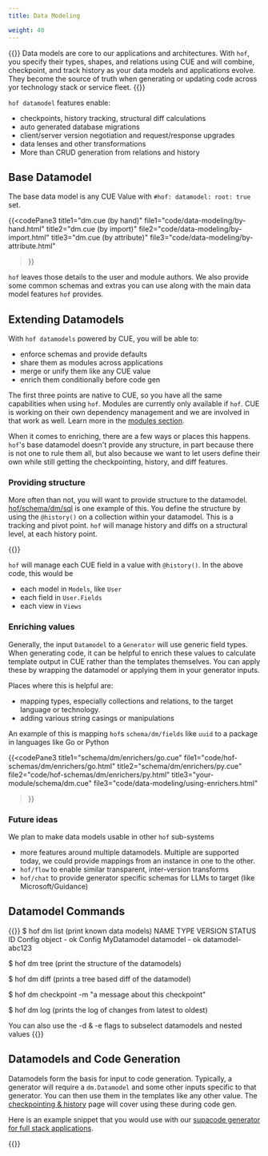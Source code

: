 ```yaml
---
title: Data Modeling

weight: 40
---
```


{{<lead>}}
Data models are core to our applications and architectures.
With `hof`, you specify their types, shapes, and relations using CUE
and will combine, checkpoint, and track history
as your data models and applications evolve.
They become the source of truth when generating or updating
code across yor technology stack or service fleet.
{{</lead>}}

`hof datamodel` features enable:

- checkpoints, history tracking, structural diff calculations
- auto generated database migrations
- client/server version negotiation and request/response upgrades
- data lenses and other transformations
- More than CRUD generation from relations and history

## Base Datamodel

The base data model is any CUE Value with
`#hof: datamodel: root: true` set.

{{<codePane3
    title1="dm.cue (by hand)"      file1="code/data-modeling/by-hand.html"
    title2="dm.cue (by import)"    file2="code/data-modeling/by-import.html"
    title3="dm.cue (by attribute)" file3="code/data-modeling/by-attribute.html"
>}}

`hof` leaves those details to the user and module authors.
We also provide some common schemas and extras you can use
along with the main data model features `hof` provides.


## Extending Datamodels

With `hof datamodels` powered by CUE, you will be able to:

- enforce schemas and provide defaults
- share them as modules across applications
- merge or unify them like any CUE value
- enrich them conditionally before code gen

The first three points are native to CUE,
so you have all the same capabilities when using `hof`.
Modules are currently only available if `hof`.
CUE is working on their own dependency management
and we are involved in that work as well.
Learn more in the [modules section](/modules/).

When it comes to enriching, there are a few ways or places this happens.
`hof`'s base datamodel doesn't provide any structure,
in part because there is not one to rule them all,
but also because we want to let users define their own
while still getting the checkpointing, history, and diff features.

### Providing structure

More often than not, you will want to
provide structure to the datamodel.
[hof/schema/dm/sql](https://github.com/hofstadter-io/hof/blob/_dev/schema/dm/sql/dm.cue) is one example of this.
You define the structure by using the `@history()`
on a collection within your datamodel.
This is a tracking and pivot point.
`hof` will manage history and diffs
on a structural level, at each history point.


{{<codePane title="providing-structure.cue" file="code/data-modeling/providing-structure.html" >}}

`hof` will manage each CUE field in a value with `@history()`.
In the above code, this would be

- each model in `Models`, like `User`
- each field in `User.Fields`
- each view in `Views`

### Enriching values

Generally, the input `Datamodel` to a `Generator` will use generic field types.
When generating code, it can be helpful to enrich these values to calculate
template output in CUE rather than the templates themselves.
You can apply these by wrapping the datamodel or applying them in your generator inputs.

Places where this is helpful are:

- mapping types, especially collections and relations, to the target language or technology.
- adding various string casings or manipulations

An example of this is mapping `hof`s `schema/dm/fields` like `uuid`
to a package in languages like Go or Python

{{<codePane3
    title1="schema/dm/enrichers/go.cue" file1="code/hof-schemas/dm/enrichers/go.html"
    title2="schema/dm/enrichers/py.cue" file2="code/hof-schemas/dm/enrichers/py.html"
    title3="your-module/schema/dm.cue"  file3="code/data-modeling/using-enrichers.html"
>}}


### Future ideas

We plan to make data models usable in other `hof` sub-systems

- more features around multiple datamodels. Multiple are supported today, we could provide mappings from an instance in one to the other.
- `hof/flow` to enable similar transparent, inter-version transforms
- `hof/chat` to provide generator specific schemas for LLMs to target (like Microsoft/Guidance)

## Datamodel Commands

{{<codeInner title="example command usage" lang="shell">}}
$ hof dm list   (print known data models)
NAME         TYPE       VERSION  STATUS  ID
Config       object     -        ok      Config
MyDatamodel  datamodel  -        ok      datamodel-abc123

$ hof dm tree   (print the structure of the datamodels)

$ hof dm diff   (prints a tree based diff of the datamodel)

$ hof dm checkpoint -m "a message about this checkpoint"

$ hof dm log    (prints the log of changes from latest to oldest)

You can also use the -d & -e flags to subselect datamodels and nested values
{{</codeInner>}}

## Datamodels and Code Generation

Datamodels form the basis for input to code generation.
Typically, a generator will require a `dm.Datamodel` and
some other inputs specific to that generator.
You can then use them in the templates like any other value.
The [checkpointing & history](/data-modeling/checkpointing-and-history/) page will cover using these during code gen.

Here is an example snippet that you would use with our
[supacode generator for full stack applications](https://github.com/hofstadter-io/supacode).

{{<codePane title="using the supacode generator" file="code/data-modeling/dm-and-code-gen.html" >}}


